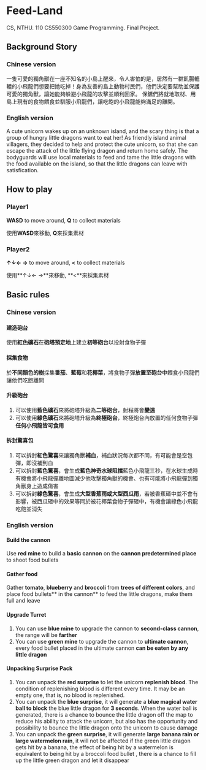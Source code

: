 # Feed-Land
CS, NTHU. 110 CS550300 Game Programming. Final Project.

## Background Story
### Chinese version
一隻可愛的獨角獸在一座不知名的小島上醒來，令人害怕的是，居然有一群飢腸轆轆的小飛龍們想要把她吃掉！身為友善的島上動物村民們，他們決定要幫助並保護可愛的獨角獸，讓她能夠躲避小飛龍的攻擊並順利回家。
保鑣們將就地取材、用島上現有的食物餵食並馴服小飛龍們，讓吃飽的小飛龍能夠滿足的離開。

### English version
A cute unicorn wakes up on an unknown island, and the scary thing is that a group of hungry little dragons want to eat her! As friendly island animal villagers, they decided to help and protect the cute unicorn, so that she can escape the attack of the little flying dragon and return home safely.
The bodyguards will use local materials to feed and tame the little dragons with the food available on the island, so that the little dragons can leave with satisfication.

## How to play
### Player1
**WASD** to move around, **Q** to collect materials

使用**WASD**來移動, **Q**來採集素材

### Player2
**↑↓← →** to move around, **<** to collect materials

使用**↑↓← →**來移動, **<**來採集素材

## Basic rules
### Chinese version
#### 建造砲台
使用**紅色礦石**在**砲塔預定地**上建立**初等砲台**以投射食物子彈
#### 採集食物
於**不同顏色的樹**採集**番茄**、**藍莓**和**花椰菜**，將食物子彈**放置至砲台中**餵食小飛龍們讓他們吃飽離開
#### 升級砲台
1. 可以使用**藍色礦石**來將砲塔升級為**二等砲台**，射程將會**變遠**
2. 可以使用**綠色礦石**來將砲塔升級為**終極砲台**，終極炮台內放置的任何食物子彈**任何小飛龍皆可食用**
#### 拆封驚喜包
1. 可以拆封**紅色驚喜**來讓獨角獸**補血**，補血狀況每次都不同，有可能會是空包彈，即沒補到血
2. 可以拆封**藍色驚喜**，會生成**藍色神奇水球阻擋**藍色小飛龍三秒，在水球生成時有機會將小飛龍彈離地圖減少他攻擊獨角獸的機會、也有可能將小飛龍彈到獨角獸身上造成傷害
3. 可以拆封**綠色驚喜**，會生成**大型香蕉雨或大型西瓜雨**，若被香蕉砸中並不會有影響，被西瓜砸中的效果等同於被花椰菜食物子彈砸中，有機會讓綠色小飛龍吃飽並消失

### English version
#### Build the cannon
Use **red mine** to build a **basic cannon** on the **cannon predetermined place** to shoot food bullets
#### Gather food
Gather **tomato**, **blueberry** and **broccoli** from **trees of different colors**, and place food bullets** in the cannon** to feed the little dragons, make them full and leave
#### Upgrade Turret
1. You can use **blue mine** to upgrade the cannon to **second-class cannon**, the range will be **farther**
2. You can use **green mine** to upgrade the cannon to **ultimate cannon**, every food bullet placed in the ultimate cannon  **can be eaten by any little dragon**
#### Unpacking Surprise Pack
1. You can unpack the **red surprise** to let the unicorn **replenish blood**. The condition of replenishing blood is different every time. It may be an empty one, that is, no blood is replenished.
2. You can unpack the **blue surprise**, it will generate a **blue magical water ball to block** the blue little dragon for **3 seconds**. When the water ball is generated, there is a chance to bounce the little dragon off the map to reduce his ability to attack the unicorn, but also has the opportunity and possibility to bounce the little dragon onto the unicorn to cause damage
3. You can unpack the **green surprise**, it will generate **large banana rain or large watermelon rain**, it will not be affected if the green little dragon gets hit by a banana, the effect of being hit by a watermelon is equivalent to being hit by a broccoli food bullet , there is a chance to fill up the little green dragon and let it disappear
